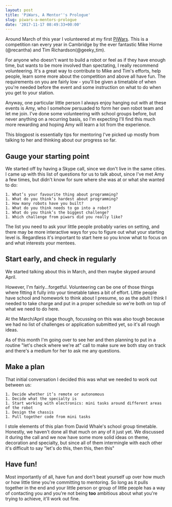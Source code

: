 ```yaml
---
layout: post
title: 'PiWars, A Mentor''s Prologue'
slug: piwars-a-mentors-prologue
date: '2017-11-17 08:49:33+00:00'
---
```


Around March of this year I volunteered at my first [PiWars](https://piwars.org). This is a competition ran every year in Cambridge by the ever fantastic Mike Horne (@recantha) and Tim Richardson(@geeky_tim). 

For anyone who doesn't want to build a robot or feel as if they have enough time, but wants to be more involved than spectating, I really recommend volunteering. It's a great way to contribute to Mike and Tim's efforts, help people, learn some more about the competition and above all have fun. The requirements on you are fairly low - you'll be given a timetable of when you're needed before the event and some instruction on what to do when you get to your station.

Anyway, one particular little person I always enjoy hanging out with at these events is Amy, who I somehow persuaded to form her own robot team and let me join. I've done some volunteering with school groups before, but never anything on a recurring basis, so I'm expecting I'll find this much more rewarding and hoping Amy will learn a lot from the experience.

This blogpost is essentially tips for mentoring I've picked up mostly from talking to her and thinking about our progress so far. 

## Gauge your starting point
We started off by having a Skype call, since we don't live in the same cities. I came up with this list of questions for us to talk about, since I've met Amy a few times, but didn't know for sure where she was at or what she wanted to do:
```
1. What’s your favourite thing about programming?
1. What do you think’s hardest about programming?
1. How many robots have you built?
1. What do you think needs to go into a robot?
1. What do you think’s the biggest challenge?
1. Which challenge from piwars did you really like?
```

The list you need to ask your little people probably varies on setting, and there may be more interactive ways for you to figure out what your starting level is. Regardless it's important to start here so you know what to focus on and what interests your mentees.

## Start early, and check in regularly
We started talking about this in March, and then maybe skyped around April. 

However, I'm fairly...forgetful. Volunteering can be one of those things where fitting it fully into your timetable takes a bit of effort. Little people have school and homework to think about I presume, so as the adult I think I needed to take charge and put in a proper schedule so we're both on top of what we need to do here. 

At the March/April stage though, focussing on this was also tough because we had no list of challenges or application submitted yet, so it's all rough ideas.

As of this month I'm going over to see her and then planning to put in a routine "let's check where we're at" call to make sure we both stay on track and there's a medium for her to ask me any questions. 

## Make a plan

That initial conversation I decided this was what we needed to work out between us:

```
1. Decide whether it’s remote or autonomous
1. Decide what the specialty is 
1. Start working with electronics: mini tasks around different areas of the robot
1. Design the chassis
1. Pull together code from mini tasks
```

I stole elements of this plan from David Whale's school group timetable. Honestly, we haven't done all that much on any of it just yet. We discussed it during the call and we now have some more solid ideas on theme, decoration and specialty, but since all of them intermingle with each other it's difficult to say "let's do this, then this, then this"

## Have fun!
Most importantly of all, have fun and don't beat yourself up over how much or how little time you're committing to mentoring. So long as it pulls together in the end and your little person or group of little people has a way of contacting you and you're not being **too** ambitious about what you're trying to achieve, it'll work out fine.
